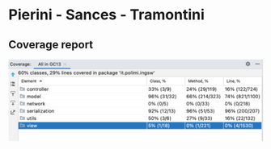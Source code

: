 # Pierini - Sances - Tramontini


## Coverage report
![Coverage report](https://raw.githubusercontent.com/francescosances/ing-sw-2021-pierini-sances-tramontini/master/coverage/coverage_report.png?token=AFKDTIGVXKOOJ33MYE4MA6DAXCVUK)